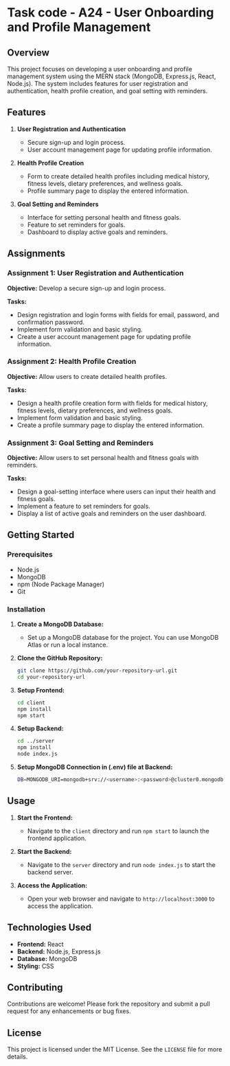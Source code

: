 # Task code - A24  - User Onboarding and Profile Management

## Overview

This project focuses on developing a user onboarding and profile management system using the MERN stack (MongoDB, Express.js, React, Node.js). The system includes features for user registration and authentication, health profile creation, and goal setting with reminders.

## Features

1. **User Registration and Authentication**
    - Secure sign-up and login process.
    - User account management page for updating profile information.

2. **Health Profile Creation**
    - Form to create detailed health profiles including medical history, fitness levels, dietary preferences, and wellness goals.
    - Profile summary page to display the entered information.

3. **Goal Setting and Reminders**
    - Interface for setting personal health and fitness goals.
    - Feature to set reminders for goals.
    - Dashboard to display active goals and reminders.

## Assignments

### Assignment 1: User Registration and Authentication

**Objective:** Develop a secure sign-up and login process.

**Tasks:**
- Design registration and login forms with fields for email, password, and confirmation password.
- Implement form validation and basic styling.
- Create a user account management page for updating profile information.

### Assignment 2: Health Profile Creation

**Objective:** Allow users to create detailed health profiles.

**Tasks:**
- Design a health profile creation form with fields for medical history, fitness levels, dietary preferences, and wellness goals.
- Implement form validation and basic styling.
- Create a profile summary page to display the entered information.

### Assignment 3: Goal Setting and Reminders

**Objective:** Allow users to set personal health and fitness goals with reminders.

**Tasks:**
- Design a goal-setting interface where users can input their health and fitness goals.
- Implement a feature to set reminders for goals.
- Display a list of active goals and reminders on the user dashboard.

## Getting Started

### Prerequisites

- Node.js
- MongoDB
- npm (Node Package Manager)
- Git

### Installation

1. **Create a MongoDB Database:**
    - Set up a MongoDB database for the project. You can use MongoDB Atlas or run a local instance.

2. **Clone the GitHub Repository:**
    ```sh
    git clone https://github.com/your-repository-url.git
    cd your-repository-url
    ```

3. **Setup Frontend:**
    ```sh
    cd client
    npm install
    npm start
    ```

4. **Setup Backend:**
    ```sh
    cd ../server
    npm install
    node index.js
    ```
5. **Setup MongoDB Connection in (.env) file at Backend:**
    ```sh
    DB=MONGODB_URI=mongodb+srv://<username>:<password>@cluster0.mongodb.net/mydatabase?retryWrites=true&w=majority
    ```    


## Usage

1. **Start the Frontend:**
    - Navigate to the `client` directory and run `npm start` to launch the frontend application.

2. **Start the Backend:**
    - Navigate to the `server` directory and run `node index.js` to start the backend server.

3. **Access the Application:**
    - Open your web browser and navigate to `http://localhost:3000` to access the application.

## Technologies Used

- **Frontend:** React
- **Backend:** Node.js, Express.js
- **Database:** MongoDB
- **Styling:** CSS

## Contributing

Contributions are welcome! Please fork the repository and submit a pull request for any enhancements or bug fixes.

## License

This project is licensed under the MIT License. See the `LICENSE` file for more details.


